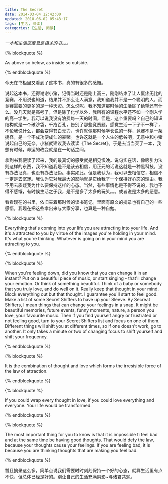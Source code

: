 ```yaml
---
title: The Secret
date: 2014-03-04 12:42:00
updated: 2018-06-02 05:43:17
tags: [生活, 阅读]
categories: [生活, 阅读]
---
```


*一本和生活态度息息相关的书。。。*

<!-- more -->

{% blockquote %}

As above so below, as inside so outside.

{% endblockquote %}

<!-- more -->

今天在书柜里又看到了这本书，真的有很多的感慨。

说起这本书，还得谢谢小猪，记得当时还是刚上高三，刚刚结束了让人蛋疼无比的竞赛，不用说也知道，结果并不那么让人满意，我知道我并不是一个聪明的人，而竞赛需要的更多的是一种天资。怎么说呢，我不知道那时候的生活除了绝望还有什么。没几天就是高考了，但是除了化学以外，我所有的课程水平还不如一个刚入学的高一学生。我可以说我没有浪费每一天的时间，但是，这个重要吗？自己的知识结构就是一个破沙袋，千疮百孔，告别了那些竞赛题，感觉生活一下子不一样了，不论我说什么，都会变得苍白无力，也许就像那时候学长说的一样，竞赛不是一条捷径，是一个不成功便成仁的豪赌。也许这就是一个人生的低谷吧，无意中和小猪说起自己的无奈。小猪就建议我去读读《The Secret》。于是去当当买了一本，我想有时候，命运的改变就是在一句话之间。

拿到书我便读了起来，我的最真切的感受就是相见恨晚。说句实在话，像吸引力法则这样的东西，我不知道我是不是该去相信，用正元的话说这就是一种黑科技，没有办法证真，也没有办法证伪。事实如此。但是我认为，我可以去相信它，相信不一定是去沉迷。我认为它对我最大的影响就是它给我了一个保持好心态的理由。我不用去质疑我为什么要保持这样的心态。当然，有些事情也是不得不说的，我也不得不感慨，有时候生活之于我，是不是多了太多的玩笑。。。或者说是太多的恶意。

看看现在的书里，依旧夹着那时候的读书笔记。里面有原文的摘录也有自己的一些感悟，我现在把这些拿出来与大家分享，也算是一种自勉。

{% blockquote %}

Everything that's coming into your life you are attracting into your life. And it's a attracted to you by virtue of the images you're holding in your mind. It's what you're thinking. Whatever is going on in your mind you are attracting to you.

{% endblockquote %}

{% blockquote %}

When you're feeling down, did you know that you can change it in an instant? Put on a beautiful piece of music, or start singing - that'll change your emotion. Or think of something beautiful. Think of a baby or somebody that you truly love, and do well on it. Really keep that thought in your mind. Block everything out but that thought. I guarantee you'll start to feel good. Make a list of some Secret Shifters to have up your Sleeve. By Secreat Shifters, I mean things that can change your feelings in a snap. It might be beautiful memories, future events, funny moments, nature, a person you love, your favourite music. Then if you find yourself angry or frustrated or not feeling good, turn to your Secret Shifters list and focus on one of them. Different things will shift you at different times, so if one doesn't work, go to another. It only takes a minute or two of changing focus to shift yourself and shift your frequency.

{% endblockquote %}

{% blockquote %}

It is the combination of thought and love which forms the irresisible force of the law of attraction.

{% endblockquote %}

{% blockquote %}

If you could wrap every thought in love, if you could love everything and everyone. Your life would be transformed.

{% endblockquote %}

{% blockquote %}

The most important thing for you to know is that it is impossible ti feel bad and at the same time be having good thoughts. That would defy the law, because your thoughts cause your feelings. If you are feeling bad, it is because you are thinking thoughts that are making you feel bad.

{% endblockquote %}

暂且摘录这么多，简单点说我们需要时时刻刻保持一个好的心态，就算生活里有点不快，但总体已经是好的。别让自己的生活充满阴影~与诸君共勉。
